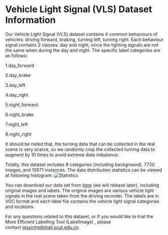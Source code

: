 # Vehicle Light Signal (VLS) Dataset Information


Our Vehicle Light Signal (VLS) dataset contains 4 common behaviours of vehicles: driving forward, braking, turning left, turning right. Each behaviour signal contains 2 classes: day and night, since the lighting signals are not the same when during the day and night. The specific label categories are as follows:

1.day_forward

2.day_brake

3.day_left

4.day_right

5.night_forward

6.night_brake

7.night_left

8.night_right

It should be noted that, the turning data that can be collected in the real scene is very scarce, so we randomly crop the collected turning data to augment by 10 times to avoid extreme data imbalance.

Totally, this dataset includes 9 categories (including background), 7720 images, and 10571 instances. The data distribution statistics can be viewed at following histogram:
![Statistics](https://github.com/scutDACIM/Vehicle-Light-Signal-VLS-Dataset/blob/master/Statistics.png)

You can download our data set from [here](https://github.com/scutDACIM/Vehicle-Light-Signal-Dataset) (we will release later), including original images and labels. The original images are various vehicle light signals in the real scene taken from the driving recorder. The labels are in VOC format and each label file contains the vehicle light signal categories and locations.

For any questions related to this dataset, or If you would like to trial the More Efficient Labelling Tool (LabelImage) , please contact msxinhe@mail.scut.edu.cn.
